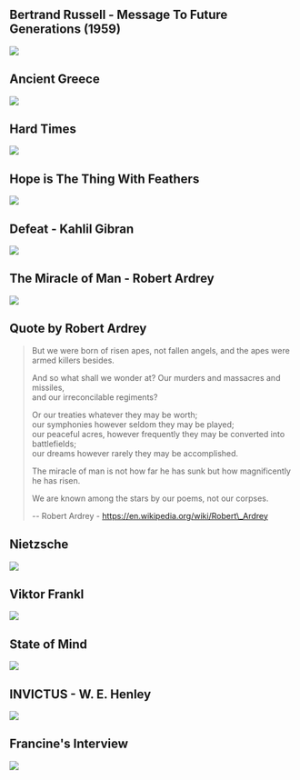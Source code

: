 Bertrand Russell - Message To Future Generations (1959)
-------------------------------------------------------

[![](/image/yid-ihaB8AFOhZo.jpg)](https://www.youtube.com/watch?v=ihaB8AFOhZo)

Ancient Greece
--------------

[![](/image/yid-1mZYOhYDQog.jpg)](https://www.youtube.com/watch?v=1mZYOhYDQog)

Hard Times
----------

[![](/image/yid-iKsbutYbQ6Y.jpg)](https://www.youtube.com/watch?v=iKsbutYbQ6Y)

Hope is The Thing With Feathers
-------------------------------

[![](/image/yid--TbqRaBY9K0.jpg)](https://www.youtube.com/watch?v=-TbqRaBY9K0)

Defeat - Kahlil Gibran
----------------------

[![](/image/yid-JE8taOWjVbc.jpg)](https://www.youtube.com/watch?v=JE8taOWjVbc)

The Miracle of Man - Robert Ardrey
----------------------------------

[![](/image/yid-tcFfk0Q6Vis.jpg)](https://www.youtube.com/watch?v=tcFfk0Q6Vis)

Quote by Robert Ardrey
----------------------

> But we were born of risen apes, not fallen angels, and the apes were armed killers besides.
> 
> And so what shall we wonder at? Our murders and massacres and missiles,  
> and our irreconcilable regiments?
> 
> Or our treaties whatever they may be worth;  
> our symphonies however seldom they may be played;  
> our peaceful acres, however frequently they may be converted into battlefields;  
> our dreams however rarely they may be accomplished.
> 
> The miracle of man is not how far he has sunk but how magnificently he has risen.
> 
> We are known among the stars by our poems, not our corpses.
> 
> \-- Robert Ardrey - https://en.wikipedia.org/wiki/Robert\_Ardrey

Nietzsche
---------

[![](/image/yid-4WkcYaAecOQ.jpg)](https://www.youtube.com/watch?v=4WkcYaAecOQ)

Viktor Frankl
-------------

[![](/image/yid-FvYAKSXl89c.jpg)](https://www.youtube.com/watch?v=FvYAKSXl89c)

State of Mind
-------------

[![](/image/yid-m5HKMfRzEgM.jpg)](https://www.youtube.com/watch?v=m5HKMfRzEgM)

INVICTUS - W. E. Henley
-----------------------

[![](/image/yid-JeXKWMA1CcY.jpg)](https://www.youtube.com/watch?v=JeXKWMA1CcY)

Francine's Interview
--------------------

[![](/image/yid-gXGfngjmwLA.jpg)](https://www.youtube.com/watch?v=gXGfngjmwLA)